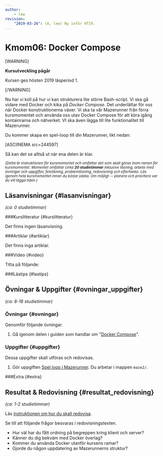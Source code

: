 ```yaml
---
author:
    - lew
revision:
    "2019-03-26": (A, lew) Ny inför HT19.
...
```

Kmom06: Docker Compose
==================================

[WARNING]

**Kursutveckling pågår**

Kursen ges hösten 2019 läsperiod 1.

[/WARNING]

Nu har vi koll på hur vi kan strukturera lite större Bash-script. Vi ska gå vidare med Docker och kika på *Docker Compose*. Det underlättar för oss när Docker konstruktionerna växer. Vi ska ta vår Mazerunner från förra kursmomentet och använda oss utav Docker Compose för att köra igång kontainrarna och nätverket. VI ska även lägga till lite funktionalitet till Mazerunner.

<!--more-->

Du kommer skapa en spel-loop till din Mazerunner, likt nedan:

[ASCIINEMA src=244597]

Så kan det se alltså ut när ena delen är klar.



<small><i>(Detta är instruktionen för kursmomentet och omfattar det som skall göras inom ramen för kursmomentet. Momentet omfattar cirka **20 studietimmar** inklusive läsning, arbete med övningar och uppgifter, felsökning, problemlösning, redovisning och eftertanke. Läs igenom hela kursmomentet innan du börjar jobba. Om möjligt -- planera och prioritera var du vill lägga tiden.)</i></small>



Läsanvisningar  {#lasanvisningar}
---------------------------------

*(ca: 0 studietimmar)*


###Kurslitteratur  {#kurslitteratur}

Det finns ingen läsanvisning.
<!--
INFÖR VT18
Läs följande.

1. [Exploring ES6](kunskap/boken-exploring-es6) om Promise.
    * Ch 24: Asynchronous programming (background)
    * Ch 25: Promises for asynchronous programming
-->



###Artiklar {#artiklar}

Det finns inga artiklar.



###Video  {#video}

Titta på följande:

<!-- 1. Till kursen finns en videoserie, "[linux](https://www.youtube.com/playlist?list=PLKtP9l5q3ce_AGc9pBgaXFEQGjyFJe7XJ)", kika på de videor som börjar på 6. -->

<!-- 1. I labbarna node1 - node3 skrapar vi ytan på funktionell programmering. Titta gärna på denna [spellista](https://www.youtube.com/playlist?list=PL0zVEGEvSaeEd9hlmCXrk5yUyqUag-n84) av MPJ som är programmerare på Spotify. -->



###Lästips {#lastips}

<!-- 1. Följ gärna med i forumtråden [Functional Programming](https://dbwebb.se/forum/viewtopic.php?f=36&t=5980) där funktionell programmering diskuteras i allmänhet. -->




Övningar & Uppgifter  {#ovningar_uppgifter}
-------------------------------------------

*(ca: 8-18 studietimmar)*



### Övningar {#ovningar}

Genomför följande övningar.

1. Gå igenom delen i guiden som handlar om "[Docker Compose](guide/docker/docker-compose)".

<!-- 1. Läs igenom övningen "[Spela luffarschack med klient och server i Node.js](kunskap/spela-luffarschack-med-klient-och-server-i-node-js)". -->



### Uppgifter {#uppgifter}

Dessa uppgifter skall utföras och redovisas.

1. Gör uppgiften [Spel loop i Mazerunner](uppgift/mazerunner-loop). Du arbetar i mappen `maze2/`.

<!-- 1. Gör uppgiften "[Skapa klienter och servrar som spelar luffarschack i Node.js](uppgift/skapa-klienter-och-servrar-som-spelar-luffarschack-i-node-js)". -->

<!-- 1. Gör uppgiften [Lab 5](uppgift/linux-lab5-fortsattning-asynkron-programmering) för att träna ytterligare på asynkron programmering. -->



###Extra {#extra}

<!-- 1. Förbered din kod för Gomocup. -->



Resultat & Redovisning  {#resultat_redovisning}
-----------------------------------------------

*(ca: 1-2 studietimmar)*

Läs [instruktionen om hur du skall redovisa](./../redovisa).

Se till att följande frågor besvaras i redovisningstexten.

* Hur väl har du fått ordning på begreppen kring klient och server?
* Känner du dig bekväm med Docker överlag?
* Kommer du använda Docker utanför kursens ramar?
* Gjorde du någon uppdatering av Mazerunnerns struktur?
